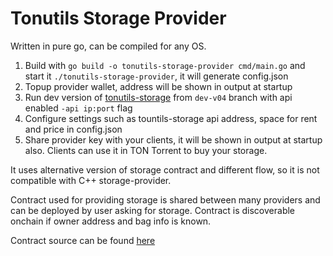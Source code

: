 # Tonutils Storage Provider

Written in pure go, can be compiled for any OS.

1. Build with `go build -o tonutils-storage-provider cmd/main.go` and start it `./tonutils-storage-provider`, it will generate config.json
2. Topup provider wallet, address will be shown in output at startup
3. Run dev version of [tonutils-storage](https://github.com/xssnick/tonutils-storage) from `dev-v04` branch with api enabled `-api ip:port` flag
4. Configure settings such as tountils-storage api address, space for rent and price in config.json
5. Share provider key with your clients, it will be shown in output at startup also. Clients can use it in TON Torrent to buy your storage.

It uses alternative version of storage contract and different flow, so it is not compatible with C++ storage-provider.

Contract used for providing storage is shared between many providers and can be deployed by user asking for storage. Contract is discoverable onchain if owner address and bag info is known. 

Contract source can be found [here](https://github.com/xssnick/tonutils-contracts/blob/master/contracts/storage/storage-contract.fc)
